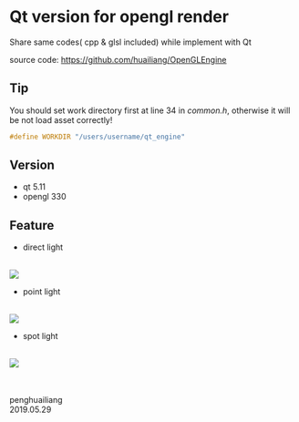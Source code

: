 
# Qt version for opengl render


Share same codes( cpp & glsl included) while implement with Qt

source code: https://github.com/huailiang/OpenGLEngine


## Tip

You should set work directory first at line 34 in *common.h*, otherwise it will be not load asset correctly!

```c++
#define WORKDIR "/users/username/qt_engine"
```

## Version

* qt 5.11
* opengl 330

## Feature

*  direct light 

<br><img src='resources/desc/light1.jpg'> <br>

*  point light 

<br><img src='resources/desc/light2.jpg'> <br>


*  spot light

<br><img src='resources/desc/light3.jpg'> <br>

<br><br>
penghuailiang<br>
2019.05.29
